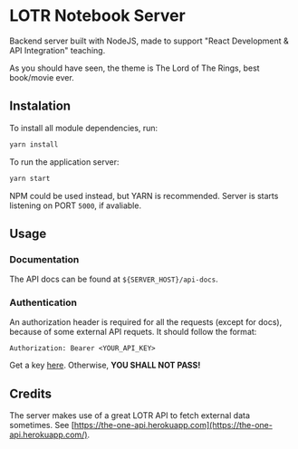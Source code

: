 # LOTR Notebook Server
Backend server built with NodeJS, made to support "React Development & API Integration" teaching.

As you should have seen, the theme is The Lord of The Rings, best book/movie ever.

## Instalation

To install all module dependencies, run:
```bash
yarn install
```

To run the application server:
```sh
yarn start
```

NPM could be used instead, but YARN is recommended. Server is starts listening on PORT `5000`, if avaliable.

## Usage

### Documentation

The API docs can be found at `${SERVER_HOST}/api-docs`.

### Authentication

An authorization header is required for all the requests (except for docs), because of some external API requets. It should follow the format:
```
Authorization: Bearer <YOUR_API_KEY>
```

Get a key [here](https://the-one-api.herokuapp.com/sign-up). Otherwise, **YOU SHALL NOT PASS!**

## Credits

The server makes use of a great LOTR API to fetch external data sometimes. See [https://the-one-api.herokuapp.com](https://the-one-api.herokuapp.com/).
